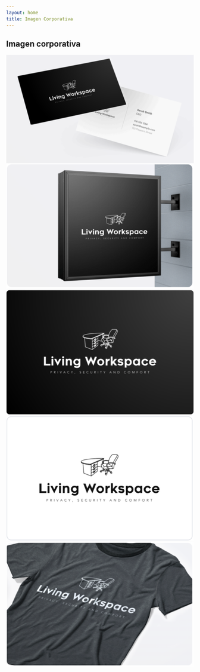 ```yaml
---
layout: home
title: Imagen Corporativa
---
```

<!-- Gallery Section -->
<section id="gallery" class="py-5 bg-light">
    <h2 class="text-center">Imagen corporativa</h2>
    <div class="container">
        <div class="row gallery">
            <div class="col-md-6">
                <div class="img-container mb-2">
                    <img src="/assets/corporate/business_card.png" alt="Office Space 1">
                </div>
            </div>
            <div class="col-md-6">
                <div class="img-container mb-2">
                    <img src="/assets/corporate/Wall_Mounted_Signage.png" alt="Office Space 3">
                </div>
            </div>
        </div>
        <div class="row gallery">
            <div class="col-md-4">
                <div class="img-container mb-2">
                    <img src="/assets/corporate/logo-black.png" alt="Office Space 1">
                </div>
            </div>
            <div class="col-md-4">
                <div class="img-container mb-2">
                    <img src="/assets/corporate/logo-white.png" alt="Office Space 2">
                </div>
            </div>
            <div class="col-md-4">
                <div class="img-container mb-2">
                    <img src="/assets/corporate/t-shirt.png" alt="Office Space 3">
                </div>
            </div>
        </div>
    </div>
</section>
